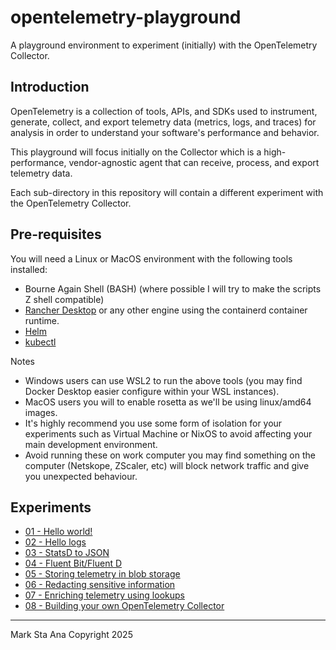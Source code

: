 # opentelemetry-playground

A playground environment to experiment (initially) with the OpenTelemetry Collector.

## Introduction

OpenTelemetry is a collection of tools, APIs, and SDKs used to instrument, generate, collect, and export telemetry data (metrics, logs, and traces) for analysis in order to understand your software's performance and behavior.

This playground will focus initially on the Collector which is a high-performance, vendor-agnostic agent that can receive, process, and export telemetry data.

Each sub-directory in this repository will contain a different experiment with the OpenTelemetry Collector.

## Pre-requisites

You will need a Linux or MacOS environment with the following tools installed:

- Bourne Again Shell (BASH) (where possible I will try to make the scripts Z shell compatible)
- [Rancher Desktop][www_rancher] or any other engine using the containerd container runtime.
- [Helm][www_helm]
- [kubectl][www_kubectl]

Notes

- Windows users can use WSL2 to run the above tools (you may find Docker Desktop easier configure within your WSL instances).
- MacOS users you will to enable rosetta as we'll be using linux/amd64 images.
- It's highly recommend you use some form of isolation for your experiments such as Virtual Machine or NixOS to avoid affecting your main development environment.
- Avoid running these on work computer you may find something on the computer (Netskope, ZScaler, etc) will block network traffic and give you unexpected behaviour.

## Experiments

- [01 - Hello world!][exp_001]
- [02 - Hello logs][exp_002]
- [03 - StatsD to JSON][exp_003]
- [04 - Fluent Bit/Fluent D][exp_004]
- [05 - Storing telemetry in blob storage][exp_005]
- [06 - Redacting sensitive information][exp_006]
- [07 - Enriching telemetry using lookups][exp_007]
- [08 - Building your own OpenTelemetry Collector][exp_008]

---

Mark Sta Ana Copyright 2025

<!-- linkies -->
[exp_001]: ./experiments/01-hello-world/README.md
[exp_002]: ./experiments/02-hello-logs/README.md
[exp_003]: ./experiments/03-statsd-to-json/README.md
[exp_004]: ./experiments/04-fluent/README.md
[exp_005]: ./experiments/05-blob-storage/README.md
[exp_006]: ./experiments/06-redaction/README.md
[exp_007]: ./experiments/07-lookup/README.md
[exp_008]: ./experiments/08-ocb/README.md
[www_rancher]: https://rancherdesktop.io/
[www_helm]: https://helm.sh/
[www_kubectl]: https://kubernetes.io/docs/tasks/tools/install-kubectl/
